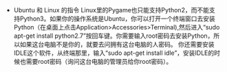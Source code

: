 * Ubuntu 和 Linux 的指令
    Linux里的Pygame也只能支持Python2，而不能支持Python3。如果你的操作系统是Ubuntu，你可以打开一个终端窗口去安装Python（在桌面上点击Application>Accessories>Terminal),然后进入“sudo apt-get install python2.7”按回车键。你需要输入root密码去安装Python，所以如果这台电脑不是你的，就要去问拥有这台电脑的人密码。
    你还需要安装IDLE这个软件，从终端那里，输入“sudo apt-get install idle”，安装IDLE的时候也需要root密码（询问这台电脑的管理员给你root密码）。